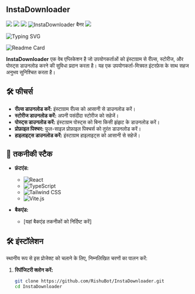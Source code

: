 ## InstaDownloader
<img src="https://user-images.githubusercontent.com/73097560/115834477-dbab4500-a447-11eb-908a-139a6edaec5c.gif">
<img src="https://readme-typing-svg.herokuapp.com?color=00FF00&width=420&lines=𝗜𝗡𝗦𝗧𝗔+𝗗𝗢𝗪𝗡𝗟𝗢𝗔𝗗𝗘𝗥+𝗪𝗘𝗕𝗦𝗜𝗧𝗘+𝗕𝗬+𝐑𝐈𝐒𝐇𝐔+𝗧𝗘𝗔𝗠+.+.+.+.+.">
<img src="https://user-images.githubusercontent.com/73097560/115834477-dbab4500-a447-11eb-908a-139a6edaec5c.gif">

<!-- बैनर इमेज -->
<img src="https://envs.sh/enO.jpg" alt="InstaDownloader बैनर">


<img src="https://user-images.githubusercontent.com/73097560/115834477-dbab4500-a447-11eb-908a-139a6edaec5c.gif">

<!-- टाइपिंग इफ़ेक्ट -->
![Typing SVG](https://readme-typing-svg.demolab.com?color=00FF00&width=420&lines=𝗜𝗡𝗦𝗧𝗔+𝗗𝗢𝗪𝗡𝗟𝗢𝗔𝗗𝗘𝗥+𝗪𝗘𝗕𝗦𝗜𝗧𝗘+𝗕𝗬+𝐑𝐈𝐒𝐇𝐔+𝗧𝗘𝗔𝗠+.+.+.+.+.)

<!-- बैज -->
![Readme Card](https://github-readme-stats.vercel.app/api/pin/?username=RishuBot&repo=instadownloader&theme=flag-india)


  

**InstaDownloader** एक वेब एप्लिकेशन है जो उपयोगकर्ताओं को इंस्टाग्राम से रील्स, स्टोरीज, और पोस्ट्स डाउनलोड करने की सुविधा प्रदान करता है। यह एक उपयोगकर्ता-मित्रवत इंटरफ़ेस के साथ सहज अनुभव सुनिश्चित करता है।

## 🛠️ फीचर्स

- **रील्स डाउनलोड करें:** इंस्टाग्राम रील्स को आसानी से डाउनलोड करें।
- **स्टोरीज डाउनलोड करें:** अपनी पसंदीदा स्टोरीज को सहेजें।
- **पोस्ट्स डाउनलोड करें:** इंस्टाग्राम पोस्ट्स को बिना किसी झंझट के डाउनलोड करें।
- **प्रोफ़ाइल पिक्चर:** फुल-साइज़ प्रोफ़ाइल पिक्चर्स को तुरंत डाउनलोड करें।
- **हाइलाइट्स डाउनलोड करें:** इंस्टाग्राम हाइलाइट्स को आसानी से सहेजें।

## 🚀 तकनीकी स्टैक

- **फ्रंटएंड:**
  - ![React](https://img.shields.io/badge/React-20232A?style=flat&logo=react&logoColor=61DAFB)
  - ![TypeScript](https://img.shields.io/badge/TypeScript-007ACC?style=flat&logo=typescript&logoColor=white)
  - ![Tailwind CSS](https://img.shields.io/badge/Tailwind_CSS-38B2AC?style=flat&logo=tailwind-css&logoColor=white)
  - ![Vite.js](https://img.shields.io/badge/Vite.js-646CFF?style=flat&logo=vite&logoColor=white)

- **बैकएंड:**
  - [यहां बैकएंड तकनीकों को निर्दिष्ट करें]

## 🛠️ इंस्टॉलेशन

स्थानीय रूप से इस प्रोजेक्ट को चलाने के लिए, निम्नलिखित चरणों का पालन करें:

1. **रिपॉजिटरी क्लोन करें:**

   ```bash
   git clone https://github.com/RishuBot/InstaDownloader.git
   cd InstaDownloader
